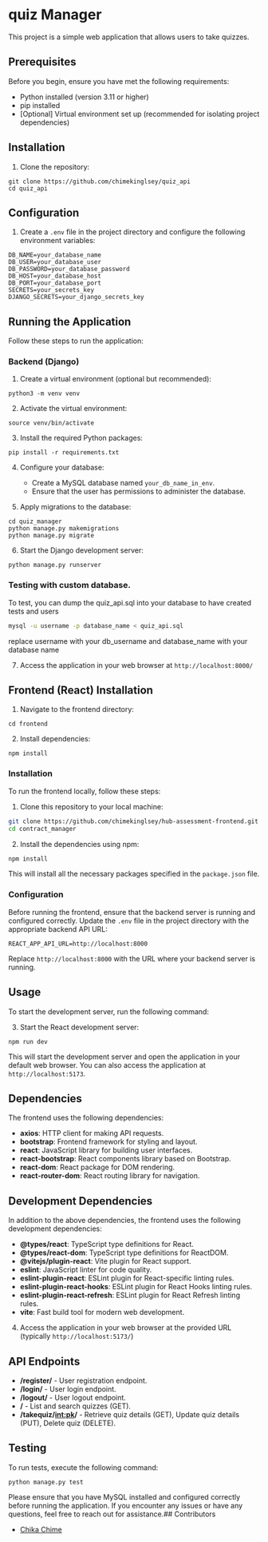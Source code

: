 # quiz Manager

This project is a simple web application that allows users to take quizzes.

## Prerequisites

Before you begin, ensure you have met the following requirements:
- Python installed (version 3.11 or higher)
- pip installed
- [Optional] Virtual environment set up (recommended for isolating project dependencies)

## Installation

1. Clone the repository:
```
git clone https://github.com/chimekinglsey/quiz_api
cd quiz_api
```

## Configuration

1. Create a `.env` file in the project directory and configure the following environment variables:

```
DB_NAME=your_database_name
DB_USER=your_database_user
DB_PASSWORD=your_database_password
DB_HOST=your_database_host
DB_PORT=your_database_port
SECRETS=your_secrets_key
DJANGO_SECRETS=your_django_secrets_key
```


## Running the Application

Follow these steps to run the application:

### Backend (Django)

1. Create a virtual environment (optional but recommended):

```
python3 -m venv venv
```

2. Activate the virtual environment:

```
source venv/bin/activate
```

3. Install the required Python packages:

```
pip install -r requirements.txt
```

4. Configure your database:
   - Create a MySQL database named `your_db_name_in_env`.
   - Ensure that the user has permissions to administer the database.

5. Apply migrations to the database:

```
cd quiz_manager
python manage.py makemigrations
python manage.py migrate
```

6. Start the Django development server:

```
python manage.py runserver
```
### Testing with custom database.
To test, you can dump the quiz_api.sql into your database to have created tests and users
  ```bash
  mysql -u username -p database_name < quiz_api.sql
  ```
  replace username with your db_username and database_name with your database name

7. Access the application in your web browser at `http://localhost:8000/`

## Frontend (React) Installation

1. Navigate to the frontend directory:

```
cd frontend
```

2. Install dependencies:

```
npm install
```

### Installation

To run the frontend locally, follow these steps:

1. Clone this repository to your local machine:

```bash
git clone https://github.com/chimekinglsey/hub-assessment-frontend.git
cd contract_manager
```

2. Install the dependencies using npm:

```bash
npm install
```

This will install all the necessary packages specified in the `package.json` file.

### Configuration

Before running the frontend, ensure that the backend server is running and configured correctly. Update the `.env` file in the project directory with the appropriate backend API URL:

```dotenv
REACT_APP_API_URL=http://localhost:8000
```

Replace `http://localhost:8000` with the URL where your backend server is running.

## Usage

To start the development server, run the following command:

3. Start the React development server:

```
npm run dev
```

This will start the development server and open the application in your default web browser. You can also access the application at `http://localhost:5173`.

## Dependencies

The frontend uses the following dependencies:

- **axios**: HTTP client for making API requests.
- **bootstrap**: Frontend framework for styling and layout.
- **react**: JavaScript library for building user interfaces.
- **react-bootstrap**: React components library based on Bootstrap.
- **react-dom**: React package for DOM rendering.
- **react-router-dom**: React routing library for navigation.

## Development Dependencies

In addition to the above dependencies, the frontend uses the following development dependencies:

- **@types/react**: TypeScript type definitions for React.
- **@types/react-dom**: TypeScript type definitions for ReactDOM.
- **@vitejs/plugin-react**: Vite plugin for React support.
- **eslint**: JavaScript linter for code quality.
- **eslint-plugin-react**: ESLint plugin for React-specific linting rules.
- **eslint-plugin-react-hooks**: ESLint plugin for React Hooks linting rules.
- **eslint-plugin-react-refresh**: ESLint plugin for React Refresh linting rules.
- **vite**: Fast build tool for modern web development.



4. Access the application in your web browser at the provided URL (typically `http://localhost:5173/`)

## API Endpoints

- **/register/** - User registration endpoint.
- **/login/** - User login endpoint.
- **/logout/** - User logout endpoint.
- **/** - List and search quizzes (GET).
- **/takequiz/<int:pk>/** - Retrieve quiz details (GET), Update quiz details (PUT), Delete quiz (DELETE).

## Testing

To run tests, execute the following command:

```
python manage.py test
```

Please ensure that you have MySQL installed and configured correctly before running the application. If you encounter any issues or have any questions, feel free to reach out for assistance.## Contributors

- [Chika Chime](https://github.com/chimekinglsey)

